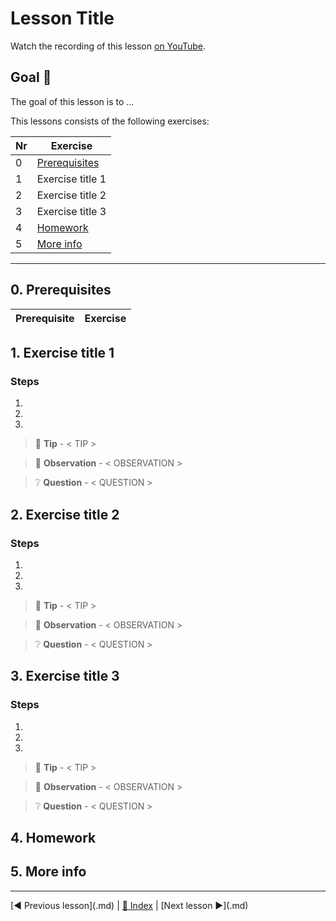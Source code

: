# Lesson Title

Watch the recording of this lesson [on YouTube]().

## Goal 🎯

The goal of this lesson is to ...

This lessons consists of the following exercises:

|Nr|Exercise
|-|-
|0|[Prerequisites](#0-prerequisites)
|1|Exercise title 1
|2|Exercise title 2
|3|Exercise title 3
|4|[Homework](#4-homework)
|5|[More info](#5-more-info)

---

## 0. Prerequisites

| Prerequisite | Exercise
| - | -

## 1. Exercise title 1

### Steps

1.
2.
3.

> 📝 **Tip** - < TIP >

> 🔎 **Observation** - < OBSERVATION >

> ❔ **Question** - < QUESTION >

## 2. Exercise title 2

### Steps

1.
2.
3.

> 📝 **Tip** - < TIP >

> 🔎 **Observation** - < OBSERVATION >

> ❔ **Question** - < QUESTION >

## 3. Exercise title 3

### Steps

1.
2.
3.

> 📝 **Tip** - < TIP >

> 🔎 **Observation** - < OBSERVATION >

> ❔ **Question** - < QUESTION >

## 4. Homework

## 5. More info

---
[◀ Previous lesson](<previous>.md) | [🔼 Index](_index.md) | [Next lesson ▶](<next>.md)